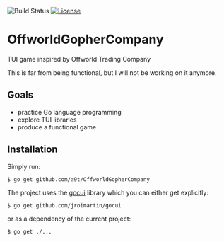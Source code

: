 ![Build Status](https://github.com/a9t/OffworldGopherCompany/workflows/Go/badge.svg) [![License](https://img.shields.io/badge/License-BSD%203--Clause-blue.svg)](https://opensource.org/licenses/BSD-3-Clause)

# OffworldGopherCompany
TUI game inspired by Offworld Trading Company

This is far from being functional, but I will not be working on it anymore.

## Goals
* practice Go language programming
* explore TUI libraries
* produce a functional game

## Installation
Simply run:
```
$ go get github.com/a9t/OffworldGopherCompany
```

The project uses the [gocui](https://github.com/jroimartin/gocui/) library which you can either get explicitly:
```
$ go get github.com/jroimartin/gocui
```
or as a dependency of the current project:
```
$ go get ./...
```
